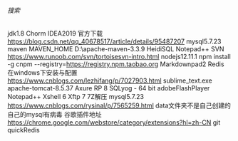 ###### 搜索

jdk1.8
Chorm
IDEA2019	官方下载	https://blog.csdn.net/qq_40678517/article/details/95487207
mysql5.7.23
maven	MAVEN_HOME D:\apache-maven-3.3.9
HeidiSQL
Notepad++
SVN		https://www.runoob.com/svn/tortoisesvn-intro.html
nodejs12.11.1 npm install -g cnpm --registry=https://registry.npm.taobao.org
Markdownpad2
Redis	在windows下安装与配置 https://www.cnblogs.com/lezhifang/p/7027903.html
sublime_text.exe
apache-tomcat-8.5.37
Axure RP 8
SQLyog - 64 bit
adobeFlashPlayer
Notepad++
Xshell 6
Xftp 7
7Z解压
mysql5.7.23
	https://www.cnblogs.com/rysinal/p/7565259.html
	data文件夹不是自己创建的
	自己的mysql有病毒
谷歌插件地址
	https://chrome.google.com/webstore/category/extensions?hl=zh-CN
git
quickRedis

